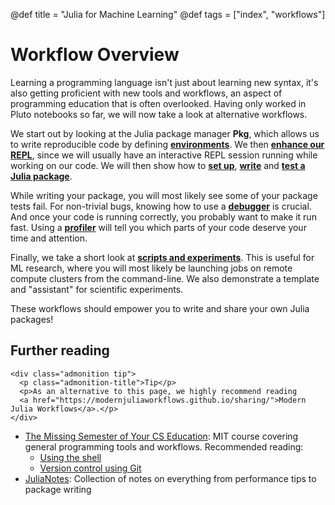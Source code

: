 @def title = "Julia for Machine Learning"
@def tags = ["index", "workflows"]

# Workflow Overview

Learning a programming language isn't just about learning new syntax, 
it's also getting proficient with new tools and workflows, 
an aspect of programming education that is often overlooked.
Having only worked in Pluto notebooks so far, 
we will now take a look at alternative workflows.

We start out by looking at the Julia package manager **Pkg**,
which allows us to write reproducible code by defining [**environments**](/environments).
We then [**enhance our REPL**](/repl), since we will usually have an interactive REPL session running while working on our code.
We will then show how to [**set up**](/setup), [**write**](/write) and [**test a Julia package**](/test).

While writing your package, you will most likely see some of your package tests fail.
For non-trivial bugs, knowing how to use a [**debugger**](/debugging) is crucial.
And once your code is running correctly, you probably want to make it run fast.
Using a [**profiler**](/profiling) will tell you which parts of your code deserve your time and attention.

Finally, we take a short look at [**scripts and experiments**](/scripts).
This is useful for ML research, where you will most likely be launching jobs on remote compute clusters from the command-line.
We also demonstrate a template and "assistant" for scientific experiments.

These workflows should empower you to write and share your own Julia packages!

## Further reading
~~~
<div class="admonition tip">
  <p class="admonition-title">Tip</p>
  <p>As an alternative to this page, we highly recommend reading 
  <a href="https://modernjuliaworkflows.github.io/sharing/">Modern Julia Workflows</a>.</p>
</div>
~~~

* [The Missing Semester of Your CS Education](https://missing.csail.mit.edu/): 
  MIT course covering general programming tools and workflows. Recommended reading:
  * [Using the shell](https://missing.csail.mit.edu/2020/course-shell/)
  * [Version control using Git](https://missing.csail.mit.edu/2020/version-control/)
* [JuliaNotes](https://m3g.github.io/JuliaNotes.jl/stable/):
  Collection of notes on everything from performance tips to package writing 
  